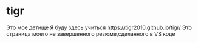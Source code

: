 # tigr
Это мое детище
Я буду здесь учиться
https://tigr2010.github.io/tigr/
Это страница моего не завершенного резюме,сделанного в VS коде
